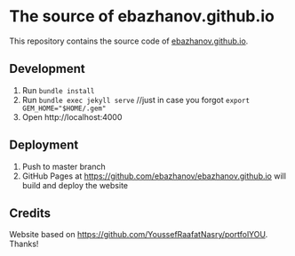 # The source of ebazhanov.github.io

This repository contains the source code of [ebazhanov.github.io](https://ebazhanov.github.io/).

## Development

1. Run `bundle install`
2. Run `bundle exec jekyll serve` //just in case you forgot `export GEM_HOME="$HOME/.gem"`
3. Open http://localhost:4000

## Deployment

1. Push to master branch
2. GitHub Pages at https://github.com/ebazhanov/ebazhanov.github.io will build and deploy the website

## Credits

Website based on https://github.com/YoussefRaafatNasry/portfolYOU. Thanks!
